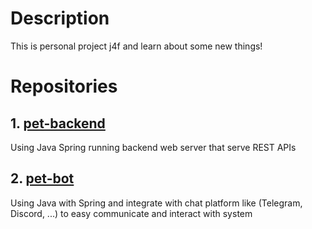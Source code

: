 # Description
This is personal project j4f and learn about some new things!

# Repositories
## 1. [pet-backend](https://github.com/Yez-PET/pet-backend)
Using Java Spring running backend web server that serve REST APIs
## 2. [pet-bot](https://github.com/Yez-PET/pet-bot)
Using Java with Spring and integrate with chat platform like (Telegram, Discord, ...) to easy communicate and interact with system
